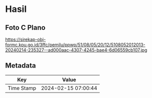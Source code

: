# Hasil

## Foto C Plano

https://sirekap-obj-formc.kpu.go.id/3ffc/pemilu/ppwp/51/08/05/20/12/5108052012013-20240214-235327--ad000aac-4307-4245-bae4-6d06559cb107.jpg


## Metadata

| Key        | Value               |
| ---------- | ------------------- |
| Time Stamp | 2024-02-15 07:00:44 |



